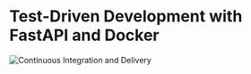 # Test-Driven Development with FastAPI and Docker

![Continuous Integration and Delivery](https://github.com/gaylordmarville/fastapi-tdd-docker/workflows/Continuous%20Integration%20and%20Delivery/badge.svg?branch=main)
